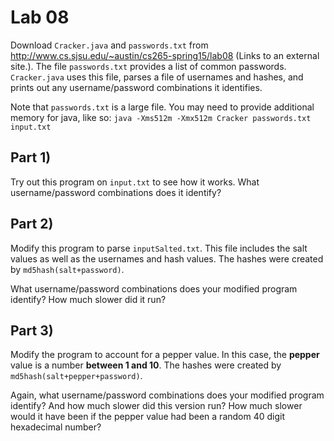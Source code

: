 Lab 08
==============================
Download `Cracker.java` and `passwords.txt` from http://www.cs.sjsu.edu/~austin/cs265-spring15/lab08 (Links to an external site.).  The file `passwords.txt` provides a list of common passwords.  `Cracker.java` uses this file, parses a file of usernames and hashes, and prints out any username/password combinations it identifies.

Note that `passwords.txt` is a large file.  You may need to provide additional memory for java, like so: `java -Xms512m -Xmx512m Cracker passwords.txt input.txt`

## Part 1)

Try out this program on `input.txt` to see how it works.  What username/password combinations does it identify?

## Part 2)

Modify this program to parse `inputSalted.txt`.  This file includes the salt values as well as the usernames and hash values.  The hashes were created by `md5hash(salt+password)`.

What username/password combinations does your modified program identify?  How much slower did it run?

## Part 3)

Modify the program to account for a pepper value.  In this case, the **pepper** value is a number **between 1 and 10**.  The hashes were created by `md5hash(salt+pepper+password)`.

Again, what username/password combinations does your modified program identify?  And how much slower did this version run?  How much slower would it have been if the pepper value had been a random 40 digit hexadecimal number?
